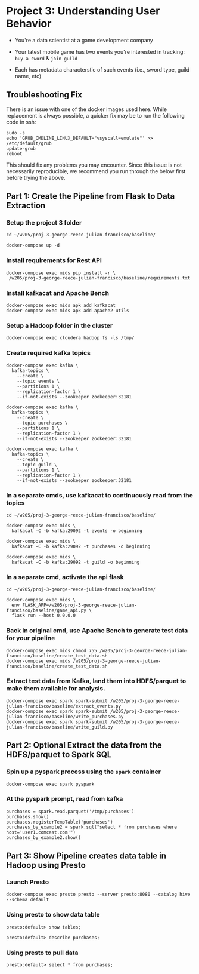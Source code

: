 # Project 3: Understanding User Behavior

- You're a data scientist at a game development company  

- Your latest mobile game has two events you're interested in tracking: `buy a
  sword` & `join guild`

- Each has metadata characterstic of such events (i.e., sword type, guild name,
  etc)

## Troubleshooting Fix

There is an issue with one of the docker images used here. While replacement is always possible, a quicker fix may be to run the following code in ssh:

```
sudo -s
echo 'GRUB_CMDLINE_LINUX_DEFAULT="vsyscall=emulate"' >> /etc/default/grub
update-grub
reboot
```

This should fix any problems you may encounter. Since this issue is not necessarily reproducible, we recommend you run through the below first before trying the above. 

## Part 1: Create the Pipeline from Flask to Data Extraction

### Setup the project 3 folder

```
cd ~/w205/proj-3-george-reece-julian-francisco/baseline/
```

```
docker-compose up -d
```

### Install requirements for Rest API

```
docker-compose exec mids pip install -r \
 /w205/proj-3-george-reece-julian-francisco/baseline/requirements.txt
```

### Install kafkacat and Apache Bench
```
docker-compose exec mids apk add kafkacat
docker-compose exec mids apk add apache2-utils
```

### Setup a Hadoop folder in the cluster

```
docker-compose exec cloudera hadoop fs -ls /tmp/
```

### Create required kafka topics

```
docker-compose exec kafka \
  kafka-topics \
    --create \
    --topic events \
    --partitions 1 \
    --replication-factor 1 \
    --if-not-exists --zookeeper zookeeper:32181
```
```
docker-compose exec kafka \
  kafka-topics \
    --create \
    --topic purchases \
    --partitions 1 \
    --replication-factor 1 \
    --if-not-exists --zookeeper zookeeper:32181
```
```
docker-compose exec kafka \
  kafka-topics \
    --create \
    --topic guild \
    --partitions 1 \
    --replication-factor 1 \
    --if-not-exists --zookeeper zookeeper:32181
```

### In a separate cmds, use kafkacat to continuously read from the topics
```
cd ~/w205/proj-3-george-reece-julian-francisco/baseline/
```
```
docker-compose exec mids \
  kafkacat -C -b kafka:29092 -t events -o beginning
```
```
docker-compose exec mids \
  kafkacat -C -b kafka:29092 -t purchases -o beginning
```
```
docker-compose exec mids \
  kafkacat -C -b kafka:29092 -t guild -o beginning
```

### In a separate cmd, activate the api flask
```
cd ~/w205/proj-3-george-reece-julian-francisco/baseline/
```

```
docker-compose exec mids \
  env FLASK_APP=/w205/proj-3-george-reece-julian-francisco/baseline/game_api.py \
  flask run --host 0.0.0.0
```

### Back in original cmd, use Apache Bench to generate test data for your pipeline

```
docker-compose exec mids chmod 755 /w205/proj-3-george-reece-julian-francisco/baseline/create_test_data.sh
docker-compose exec mids /w205/proj-3-george-reece-julian-francisco/baseline/create_test_data.sh
```


### Extract test data from Kafka, land them into HDFS/parquet to make them available for analysis.

```
docker-compose exec spark spark-submit /w205/proj-3-george-reece-julian-francisco/baseline/extract_events.py
docker-compose exec spark spark-submit /w205/proj-3-george-reece-julian-francisco/baseline/write_purchases.py
docker-compose exec spark spark-submit /w205/proj-3-george-reece-julian-francisco/baseline/write_guild.py
```

## Part 2: Optional Extract the data from the HDFS/parquet to Spark SQL

### Spin up a pyspark process using the `spark` container

```
docker-compose exec spark pyspark
```

### At the pyspark prompt, read from kafka

```
purchases = spark.read.parquet('/tmp/purchases')
purchases.show()
purchases.registerTempTable('purchases')
purchases_by_example2 = spark.sql("select * from purchases where host='user1.comcast.com'")
purchases_by_example2.show()
```

## Part 3: Show Pipeline creates data table in Hadoop using Presto

### Launch Presto
```
docker-compose exec presto presto --server presto:8080 --catalog hive --schema default
```

### Using presto to show data table
```
presto:default> show tables;
```

```
presto:default> describe purchases;
```

### Using presto to pull data
```
presto:default> select * from purchases;
```


